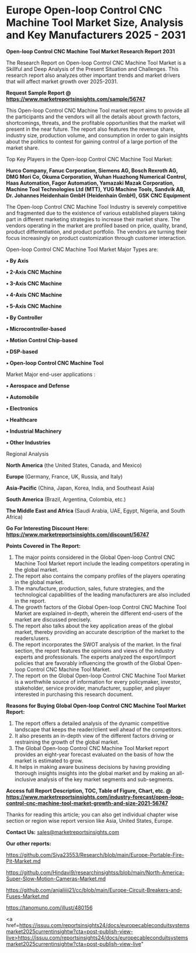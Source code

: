 # Europe Open-loop Control CNC Machine Tool Market Size, Analysis and Key Manufacturers 2025 - 2031

<strong>Open-loop Control CNC Machine Tool Market Research Report 2031</strong>

The Research Report on Open-loop Control CNC Machine Tool Market is a Skillful and Deep Analysis of the Present Situation and Challenges. This research report also analyzes other important trends and market drivers that will affect market growth over 2025-2031.

<strong>Request Sample Report @ <a href=https://www.marketreportsinsights.com/sample/56747>https://www.marketreportsinsights.com/sample/56747</a></strong>

This Open-loop Control CNC Machine Tool market report aims to provide all the participants and the vendors will all the details about growth factors, shortcomings, threats, and the profitable opportunities that the market will present in the near future. The report also features the revenue share, industry size, production volume, and consumption in order to gain insights about the politics to contest for gaining control of a large portion of the market share.

Top Key Players in the Open-loop Control CNC Machine Tool Market:

<strong>Hurco Company, Fanuc Corporation, Siemens AG, Bosch Rexroth AG, DMG Mori Co, Okuma Corporation, Wuhan Huazhong Numerical Control, Haas Automation, Fagor Automation, Yamazaki Mazak Corporation, Machine Tool Technologies Ltd (MTT), YUG Machine Tools, Sandvik AB, Dr. Johannes Heidenhain GmbH (Heidenhain GmbH), GSK CNC Equipment</strong>

The Open-loop Control CNC Machine Tool Industry is severely competitive and fragmented due to the existence of various established players taking part in different marketing strategies to increase their market share. The vendors operating in the market are profiled based on price, quality, brand, product differentiation, and product portfolio. The vendors are turning their focus increasingly on product customization through customer interaction.

Open-loop Control CNC Machine Tool Market Major Types are:

<strong>• By Axis

• 2-Axis CNC Machine

• 3-Axis CNC Machine

• 4-Axis CNC Machine

• 5-Axis CNC Machine

• By Controller

• Microcontroller-based

• Motion Control Chip-based

• DSP-based

• Open-loop Control CNC Machine Tool</strong>

Market Major end-user applications :

<strong>• Aerospace and Defense

• Automobile

• Electronics

• Healthcare

• Industrial Machinery

• Other Industries</strong>

Regional Analysis

</u><strong><b>North America</b></strong> (the United States, Canada, and Mexico)

<strong><b>Europe </b></strong>(Germany, France, UK, Russia, and Italy)

<strong><b>Asia-Pacific</b></strong> (China, Japan, Korea, India, and Southeast Asia)

<strong><b>South America</b></strong> (Brazil, Argentina, Colombia, etc.)

<strong><b>The Middle East and Africa</b></strong> (Saudi Arabia, UAE, Egypt, Nigeria, and South Africa)

<strong>Go For Interesting Discount Here: <a href=https://www.marketreportsinsights.com/discount/56747>https://www.marketreportsinsights.com/discount/56747</a></strong>

<strong>Points Covered in The Report:</strong>
<ol>
  <li>The major points considered in the Global Open-loop Control CNC Machine Tool Market report include the leading competitors operating in the global market.</li>
  <li>The report also contains the company profiles of the players operating in the global market.</li>
  <li>The manufacture, production, sales, future strategies, and the technological capabilities of the leading manufacturers are also included in the report.</li>
  <li>The growth factors of the Global Open-loop Control CNC Machine Tool Market are explained in-depth, wherein the different end-users of the market are discussed precisely.</li>
  <li>The report also talks about the key application areas of the global market, thereby providing an accurate description of the market to the readers/users.</li>
  <li>The report incorporates the SWOT analysis of the market. In the final section, the report features the opinions and views of the industry experts and professionals. The experts analyzed the export/import policies that are favorably influencing the growth of the Global Open-loop Control CNC Machine Tool Market.</li>
  <li>The report on the Global Open-loop Control CNC Machine Tool Market is a worthwhile source of information for every policymaker, investor, stakeholder, service provider, manufacturer, supplier, and player interested in purchasing this research document.</li>
</ol>
<strong>Reasons for Buying Global Open-loop Control CNC Machine Tool Market Report:</strong>

<ol>
  <li>The report offers a detailed analysis of the dynamic competitive landscape that keeps the reader/client well ahead of the competitors.</li>
  <li>It also presents an in-depth view of the different factors driving or restraining the growth of the global market.</li>
  <li>The Global Open-loop Control CNC Machine Tool Market report provides an eight-year forecast evaluated on the basis of how the market is estimated to grow.</li>
  <li>It helps in making aware business decisions by having providing thorough insights insights into the global market and by making an all-inclusive analysis of the key market segments and sub-segments.</li>
</ol>
<strong>Access full Report Description, TOC, Table of Figure, Chart, etc. @ <a href=https://www.marketreportsinsights.com/industry-forecast/open-loop-control-cnc-machine-tool-market-growth-and-size-2021-56747>https://www.marketreportsinsights.com/industry-forecast/open-loop-control-cnc-machine-tool-market-growth-and-size-2021-56747</a></strong>


Thanks for reading this article; you can also get individual chapter wise section or region wise report version like Asia, United States, Europe.

<strong>Contact Us:</strong>
sales@marketreportsinsights.com

<strong>Our other reports:</strong>

<a href=https://github.com/Siya23553/Research/blob/main/Europe-Portable-Fire-Pit-Market.md>https://github.com/Siya23553/Research/blob/main/Europe-Portable-Fire-Pit-Market.md</a>

<a href=https://github.com/Hindavi9/researchinsightss/blob/main/North-America-Super-Slow-Motion-Cameras-Market.md>https://github.com/Hindavi9/researchinsightss/blob/main/North-America-Super-Slow-Motion-Cameras-Market.md</a>

<a href=https://github.com/anjaliiii21/cc/blob/main/Europe-Circuit-Breakers-and-Fuses-Market.md>https://github.com/anjaliiii21/cc/blob/main/Europe-Circuit-Breakers-and-Fuses-Market.md</a>

<a href=https://tanomuno.com/illust/480156>https://tanomuno.com/illust/480156</a>

<a href=https://issuu.com/reportsinsights24/docs/europecableconduitsystemsmarket2025currentinsightw?cta=post-publish-view-live>https://issuu.com/reportsinsights24/docs/europecableconduitsystemsmarket2025currentinsightw?cta=post-publish-view-live</a>"
